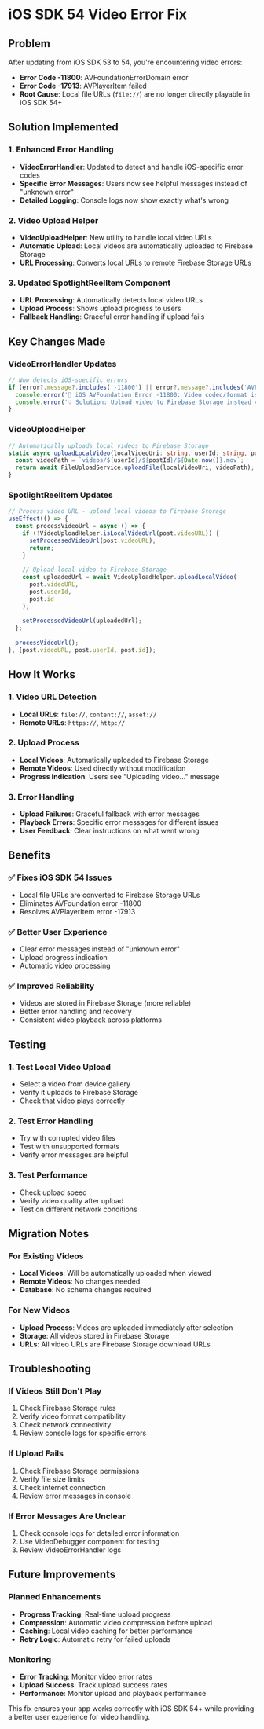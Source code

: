 # iOS SDK 54 Video Error Fix

## Problem
After updating from iOS SDK 53 to 54, you're encountering video errors:
- **Error Code -11800**: AVFoundationErrorDomain error
- **Error Code -17913**: AVPlayerItem failed
- **Root Cause**: Local file URLs (`file://`) are no longer directly playable in iOS SDK 54+

## Solution Implemented

### 1. Enhanced Error Handling
- **VideoErrorHandler**: Updated to detect and handle iOS-specific error codes
- **Specific Error Messages**: Users now see helpful messages instead of "unknown error"
- **Detailed Logging**: Console logs now show exactly what's wrong

### 2. Video Upload Helper
- **VideoUploadHelper**: New utility to handle local video URLs
- **Automatic Upload**: Local videos are automatically uploaded to Firebase Storage
- **URL Processing**: Converts local URLs to remote Firebase Storage URLs

### 3. Updated SpotlightReelItem Component
- **URL Processing**: Automatically detects local video URLs
- **Upload Process**: Shows upload progress to users
- **Fallback Handling**: Graceful error handling if upload fails

## Key Changes Made

### VideoErrorHandler Updates
```typescript
// Now detects iOS-specific errors
if (error?.message?.includes('-11800') || error?.message?.includes('AVFoundationErrorDomain')) {
  console.error('🍎 iOS AVFoundation Error -11800: Video codec/format issue');
  console.error('💡 Solution: Upload video to Firebase Storage instead of using local file URLs');
}
```

### VideoUploadHelper
```typescript
// Automatically uploads local videos to Firebase Storage
static async uploadLocalVideo(localVideoUri: string, userId: string, postId: string): Promise<string> {
  const videoPath = `videos/${userId}/${postId}/${Date.now()}.mov`;
  return await FileUploadService.uploadFile(localVideoUri, videoPath);
}
```

### SpotlightReelItem Updates
```typescript
// Process video URL - upload local videos to Firebase Storage
useEffect(() => {
  const processVideoUrl = async () => {
    if (!VideoUploadHelper.isLocalVideoUrl(post.videoURL)) {
      setProcessedVideoUrl(post.videoURL);
      return;
    }
    
    // Upload local video to Firebase Storage
    const uploadedUrl = await VideoUploadHelper.uploadLocalVideo(
      post.videoURL,
      post.userId,
      post.id
    );
    
    setProcessedVideoUrl(uploadedUrl);
  };
  
  processVideoUrl();
}, [post.videoURL, post.userId, post.id]);
```

## How It Works

### 1. Video URL Detection
- **Local URLs**: `file://`, `content://`, `asset://`
- **Remote URLs**: `https://`, `http://`

### 2. Upload Process
- **Local Videos**: Automatically uploaded to Firebase Storage
- **Remote Videos**: Used directly without modification
- **Progress Indication**: Users see "Uploading video..." message

### 3. Error Handling
- **Upload Failures**: Graceful fallback with error messages
- **Playback Errors**: Specific error messages for different issues
- **User Feedback**: Clear instructions on what went wrong

## Benefits

### ✅ **Fixes iOS SDK 54 Issues**
- Local file URLs are converted to Firebase Storage URLs
- Eliminates AVFoundation error -11800
- Resolves AVPlayerItem error -17913

### ✅ **Better User Experience**
- Clear error messages instead of "unknown error"
- Upload progress indication
- Automatic video processing

### ✅ **Improved Reliability**
- Videos are stored in Firebase Storage (more reliable)
- Better error handling and recovery
- Consistent video playback across platforms

## Testing

### 1. Test Local Video Upload
- Select a video from device gallery
- Verify it uploads to Firebase Storage
- Check that video plays correctly

### 2. Test Error Handling
- Try with corrupted video files
- Test with unsupported formats
- Verify error messages are helpful

### 3. Test Performance
- Check upload speed
- Verify video quality after upload
- Test on different network conditions

## Migration Notes

### For Existing Videos
- **Local Videos**: Will be automatically uploaded when viewed
- **Remote Videos**: No changes needed
- **Database**: No schema changes required

### For New Videos
- **Upload Process**: Videos are uploaded immediately after selection
- **Storage**: All videos stored in Firebase Storage
- **URLs**: All video URLs are Firebase Storage download URLs

## Troubleshooting

### If Videos Still Don't Play
1. Check Firebase Storage rules
2. Verify video format compatibility
3. Check network connectivity
4. Review console logs for specific errors

### If Upload Fails
1. Check Firebase Storage permissions
2. Verify file size limits
3. Check internet connection
4. Review error messages in console

### If Error Messages Are Unclear
1. Check console logs for detailed error information
2. Use VideoDebugger component for testing
3. Review VideoErrorHandler logs

## Future Improvements

### Planned Enhancements
- **Progress Tracking**: Real-time upload progress
- **Compression**: Automatic video compression before upload
- **Caching**: Local video caching for better performance
- **Retry Logic**: Automatic retry for failed uploads

### Monitoring
- **Error Tracking**: Monitor video error rates
- **Upload Success**: Track upload success rates
- **Performance**: Monitor upload and playback performance

This fix ensures your app works correctly with iOS SDK 54+ while providing a better user experience for video handling.
